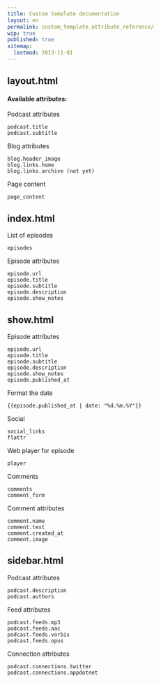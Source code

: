 ```yaml
---
title: Custom template documentation
layout: en
permalink: custom_template_attribute_reference/
wip: true
published: true
sitemap:
  lastmod: 2013-11-01
---
```


## layout.html

#### Available attributes:

Podcast attributes

    podcast.title
    podcast.subtitle

Blog attributes

    blog.header_image
    blog.links.home
    blog.links.archive (not yet)

Page content

    page_content

## index.html

List of episodes

    episodes

Episode attributes

    episode.url
    episode.title
    episode.subtitle
    episode.description
    episode.show_notes

## show.html

Episode attributes

    episode.url
    episode.title
    episode.subtitle
    episode.description
    episode.show_notes
    episode.published_at

Format the date

    {{episode.published_at | date: "%d.%m.%Y"}}

Social

    social_links
    flattr

Web player for episode

    player

Comments

    comments
    comment_form

Comment attributes

    comment.name
    comment.text
    comment.created_at
    comment.image

## sidebar.html

Podcast attributes

    podcast.description
    podcast.authors

Feed attributes

    podcast.feeds.mp3
    podcast.feeds.aac
    podcast.feeds.vorbis
    podcast.feeds.opus
    
Connection attributes

	podcast.connections.twitter
    podcast.connections.appdotnet
